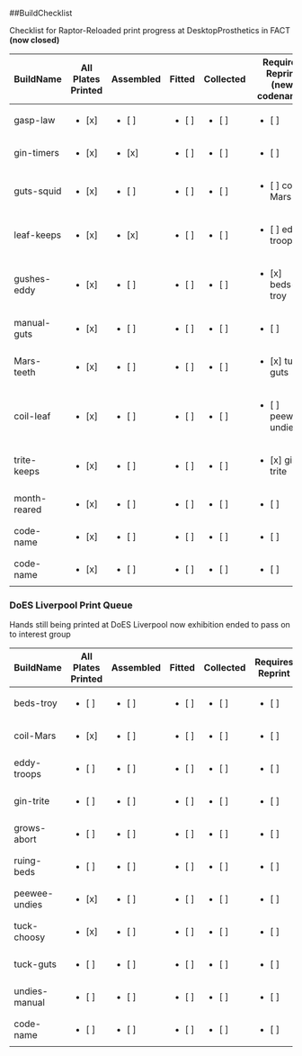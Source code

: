 ##BuildChecklist

Checklist for Raptor-Reloaded print progress at DesktopProsthetics in FACT **(now closed)**

BuildName | All Plates Printed | Assembled | Fitted | Collected | Requires Reprint (new codename)
------------ | ------------- |------------ | ------------- | ------------ | -------------  
gasp-law | <ul><li>[x] </li>| <ul><li>[ ] </li>| <ul><li>[ ] </li>| <ul><li>[ ] </li>| <ul><li>[ ] </li>
gin-timers | <ul><li>[x] </li>| <ul><li>[x] </li>| <ul><li>[ ] </li>| <ul><li>[ ] </li>| <ul><li>[ ] </li>
guts-squid | <ul><li>[x] </li>| <ul><li>[ ] </li>| <ul><li>[ ] </li>| <ul><li>[ ] </li>| <ul><li>[ ] coil-Mars</li>
leaf-keeps | <ul><li>[x] </li>| <ul><li>[x] </li>| <ul><li>[ ] </li>| <ul><li>[ ] </li>| <ul><li>[ ] eddy-troops</li>
gushes-eddy | <ul><li>[x] </li>| <ul><li>[ ] </li>| <ul><li>[ ] </li>| <ul><li>[ ] </li>| <ul><li>[x] beds-troy</li>
manual-guts | <ul><li>[x] </li>| <ul><li>[ ] </li>| <ul><li>[ ] </li>| <ul><li>[ ] </li>| <ul><li>[ ] </li>
Mars-teeth | <ul><li>[x] </li>| <ul><li>[ ] </li>| <ul><li>[ ] </li>| <ul><li>[ ] </li>| <ul><li>[x] tuck-guts</li>
coil-leaf | <ul><li>[x] </li>| <ul><li>[ ] </li>| <ul><li>[ ] </li>| <ul><li>[ ] </li>| <ul><li>[ ] peewee-undies</li>
trite-keeps | <ul><li>[x] </li>| <ul><li>[ ] </li>| <ul><li>[ ] </li>| <ul><li>[ ] </li>| <ul><li>[x] gin-trite</li>
month-reared | <ul><li>[x] </li>| <ul><li>[ ] </li>| <ul><li>[ ] </li>| <ul><li>[ ] </li>| <ul><li>[ ] </li>
code-name | <ul><li>[x] </li>| <ul><li>[ ] </li>| <ul><li>[ ] </li>| <ul><li>[ ] </li>| <ul><li>[ ] </li>
code-name | <ul><li>[x] </li>| <ul><li>[ ] </li>| <ul><li>[ ] </li>| <ul><li>[ ] </li>| <ul><li>[ ] </li>

### DoES Liverpool Print Queue

Hands still being printed at DoES Liverpool now exhibition ended to pass on to interest group

BuildName | All Plates Printed | Assembled | Fitted | Collected | Requires Reprint 
------------ | ------------- |------------ | ------------- | ------------ | ------------- 
beds-troy | <ul><li>[ ] </li>| <ul><li>[ ] </li>| <ul><li>[ ] </li>| <ul><li>[ ] </li>| <ul><li>[ ] </li>
coil-Mars | <ul><li>[x] </li>| <ul><li>[ ] </li>| <ul><li>[ ] </li>| <ul><li>[ ] </li>| <ul><li>[ ] </li>
eddy-troops | <ul><li>[ ] </li>| <ul><li>[ ] </li>| <ul><li>[ ] </li>| <ul><li>[ ] </li>| <ul><li>[ ] </li>
gin-trite | <ul><li>[ ] </li>| <ul><li>[ ] </li>| <ul><li>[ ] </li>| <ul><li>[ ] </li>| <ul><li>[ ] </li>
grows-abort | <ul><li>[ ] </li>| <ul><li>[ ] </li>| <ul><li>[ ] </li>| <ul><li>[ ] </li>| <ul><li>[ ] </li>
ruing-beds | <ul><li>[ ] </li>| <ul><li>[ ] </li>| <ul><li>[ ] </li>| <ul><li>[ ] </li>| <ul><li>[ ] </li>
peewee-undies | <ul><li>[x] </li>| <ul><li>[ ] </li>| <ul><li>[ ] </li>| <ul><li>[ ] </li>| <ul><li>[ ] </li>
tuck-choosy | <ul><li>[x] </li>| <ul><li>[ ] </li>| <ul><li>[ ] </li>| <ul><li>[ ] </li>| <ul><li>[ ] </li>
tuck-guts | <ul><li>[ ] </li>| <ul><li>[ ] </li>| <ul><li>[ ] </li>| <ul><li>[ ] </li>| <ul><li>[ ] </li>
undies-manual | <ul><li>[ ] </li>| <ul><li>[ ] </li>| <ul><li>[ ] </li>| <ul><li>[ ] </li>| <ul><li>[ ] </li>
code-name | <ul><li>[ ] </li>| <ul><li>[ ] </li>| <ul><li>[ ] </li>| <ul><li>[ ] </li>| <ul><li>[ ] </li>


